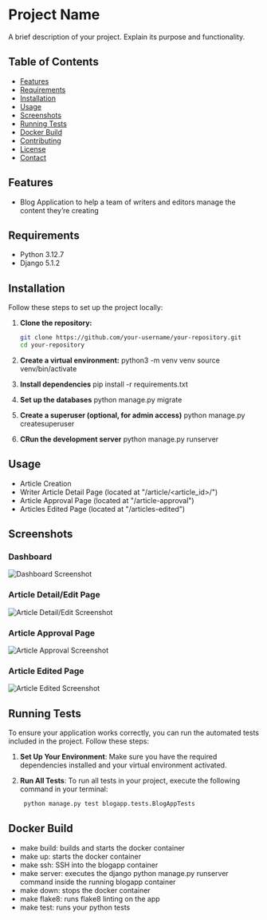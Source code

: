 # Project Name

A brief description of your project. Explain its purpose and functionality.

## Table of Contents

- [Features](#features)
- [Requirements](#requirements)
- [Installation](#installation)
- [Usage](#usage)
- [Screenshots](#screenshots)
- [Running Tests](#running-tests)
- [Docker Build](#docker)
- [Contributing](#contributing)
- [License](#license)
- [Contact](#contact)

## Features

- Blog Application to help a team of writers and editors manage the content they’re creating

## Requirements

- Python 3.12.7
- Django 5.1.2

## Installation

Follow these steps to set up the project locally:

1. **Clone the repository:**

   ```bash
   git clone https://github.com/your-username/your-repository.git
   cd your-repository 
2. **Create a virtual environment:**
    python3 -m venv venv
    source venv/bin/activate
3. **Install dependencies**
    pip install -r requirements.txt
4. **Set up the databases**
    python manage.py migrate
5. **Create a superuser (optional, for admin access)**
    python manage.py createsuperuser
5. **CRun the development server**
    python manage.py runserver


## Usage

- Article Creation 
- Writer Article Detail Page (located at "/article/<article_id>/")
- Article Approval Page  (located at "/article-approval")
- Articles Edited Page (located at "/articles-edited")


## Screenshots

### Dashboard

![Dashboard Screenshot](screenshots/Dashboard.png)

### Article Detail/Edit Page

![Article Detail/Edit Screenshot](screenshots/Detail-article.png)

### Article Approval Page

![Article Approval Screenshot](screenshots/article-approval.png)

### Article Edited Page

![Article Edited Screenshot](screenshots/article-edited.png)


## Running Tests

To ensure your application works correctly, you can run the automated tests included in the project. Follow these steps:

1. **Set Up Your Environment**: Make sure you have the required dependencies installed and your virtual environment activated.

2. **Run All Tests**: 
   To run all tests in your project, execute the following command in your terminal:

   ```bash
    python manage.py test blogapp.tests.BlogAppTests


## Docker Build

- make build: builds and starts the docker container
- make up: starts the docker container
- make ssh: SSH into the blogapp container
- make server: executes the django python manage.py runserver command inside the running blogapp container
- make down: stops the docker container
- make flake8: runs flake8 linting on the app
- make test: runs your python tests
